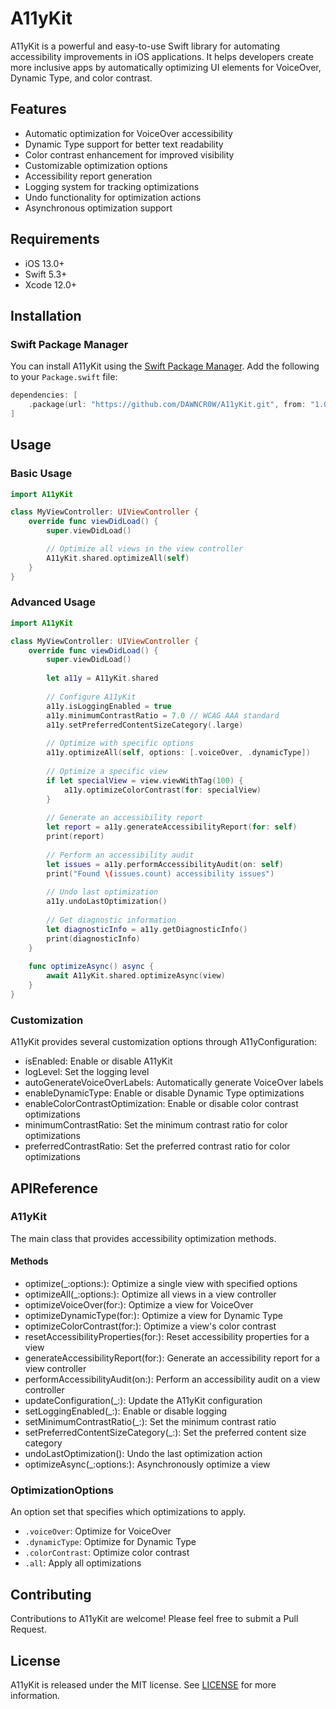 # A11yKit

A11yKit is a powerful and easy-to-use Swift library for automating accessibility improvements in iOS applications. It
helps developers create more inclusive apps by automatically optimizing UI elements for VoiceOver, Dynamic Type, and
color contrast.

## Features

- Automatic optimization for VoiceOver accessibility
- Dynamic Type support for better text readability
- Color contrast enhancement for improved visibility
- Customizable optimization options
- Accessibility report generation
- Logging system for tracking optimizations
- Undo functionality for optimization actions
- Asynchronous optimization support

## Requirements

- iOS 13.0+
- Swift 5.3+
- Xcode 12.0+

## Installation

### Swift Package Manager

You can install A11yKit using the [Swift Package Manager](https://swift.org/package-manager/). Add the following to your
`Package.swift` file:

```swift
dependencies: [
    .package(url: "https://github.com/DAWNCR0W/A11yKit.git", from: "1.0.0")
]
```

## Usage

### Basic Usage

```swift
import A11yKit

class MyViewController: UIViewController {
    override func viewDidLoad() {
        super.viewDidLoad()

        // Optimize all views in the view controller
        A11yKit.shared.optimizeAll(self)
    }
}
```

### Advanced Usage

```swift
import A11yKit

class MyViewController: UIViewController {
    override func viewDidLoad() {
        super.viewDidLoad()
        
        let a11y = A11yKit.shared
        
        // Configure A11yKit
        a11y.isLoggingEnabled = true
        a11y.minimumContrastRatio = 7.0 // WCAG AAA standard
        a11y.setPreferredContentSizeCategory(.large)
        
        // Optimize with specific options
        a11y.optimizeAll(self, options: [.voiceOver, .dynamicType])
        
        // Optimize a specific view
        if let specialView = view.viewWithTag(100) {
            a11y.optimizeColorContrast(for: specialView)
        }
        
        // Generate an accessibility report
        let report = a11y.generateAccessibilityReport(for: self)
        print(report)
        
        // Perform an accessibility audit
        let issues = a11y.performAccessibilityAudit(on: self)
        print("Found \(issues.count) accessibility issues")
        
        // Undo last optimization
        a11y.undoLastOptimization()
        
        // Get diagnostic information
        let diagnosticInfo = a11y.getDiagnosticInfo()
        print(diagnosticInfo)
    }
    
    func optimizeAsync() async {
        await A11yKit.shared.optimizeAsync(view)
    }
}
```

### Customization

A11yKit provides several customization options through A11yConfiguration:

- isEnabled: Enable or disable A11yKit
- logLevel: Set the logging level
- autoGenerateVoiceOverLabels: Automatically generate VoiceOver labels
- enableDynamicType: Enable or disable Dynamic Type optimizations
- enableColorContrastOptimization: Enable or disable color contrast optimizations
- minimumContrastRatio: Set the minimum contrast ratio for color optimizations
- preferredContrastRatio: Set the preferred contrast ratio for color optimizations

## APIReference

### A11yKit

The main class that provides accessibility optimization methods.

#### Methods

- optimize(_:options:): Optimize a single view with specified options
- optimizeAll(_:options:): Optimize all views in a view controller
- optimizeVoiceOver(for:): Optimize a view for VoiceOver
- optimizeDynamicType(for:): Optimize a view for Dynamic Type
- optimizeColorContrast(for:): Optimize a view's color contrast
- resetAccessibilityProperties(for:): Reset accessibility properties for a view
- generateAccessibilityReport(for:): Generate an accessibility report for a view controller
- performAccessibilityAudit(on:): Perform an accessibility audit on a view controller
- updateConfiguration(_:): Update the A11yKit configuration
- setLoggingEnabled(_:): Enable or disable logging
- setMinimumContrastRatio(_:): Set the minimum contrast ratio
- setPreferredContentSizeCategory(_:): Set the preferred content size category
- undoLastOptimization(): Undo the last optimization action
- optimizeAsync(_:options:): Asynchronously optimize a view

### OptimizationOptions

An option set that specifies which optimizations to apply.

- `.voiceOver`: Optimize for VoiceOver
- `.dynamicType`: Optimize for Dynamic Type
- `.colorContrast`: Optimize color contrast
- `.all`: Apply all optimizations

## Contributing

Contributions to A11yKit are welcome! Please feel free to submit a Pull Request.

## License

A11yKit is released under the MIT license. See [LICENSE](LICENSE) for more information.
